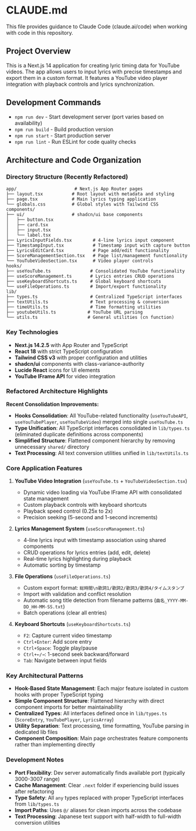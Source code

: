# CLAUDE.md

This file provides guidance to Claude Code (claude.ai/code) when working with code in this repository.

## Project Overview

This is a Next.js 14 application for creating lyric timing data for YouTube videos. The app allows users to input lyrics with precise timestamps and export them in a custom format. It features a YouTube video player integration with playback controls and lyrics synchronization.

## Development Commands

- `npm run dev` - Start development server (port varies based on availability)
- `npm run build` - Build production version
- `npm run start` - Start production server
- `npm run lint` - Run ESLint for code quality checks

## Architecture and Code Organization

### Directory Structure (Recently Refactored)
```
app/                      # Next.js App Router pages
├── layout.tsx           # Root layout with metadata and styling
├── page.tsx             # Main lyrics typing application
└── globals.css          # Global styles with Tailwind CSS
components/
├── ui/                  # shadcn/ui base components
│   ├── button.tsx
│   ├── card.tsx
│   ├── input.tsx
│   └── label.tsx
├── LyricsInputFields.tsx        # 4-line lyrics input component
├── TimestampInput.tsx           # Timestamp input with capture button
├── LyricsEditCard.tsx           # Page add/edit functionality
├── ScoreManagementSection.tsx   # Page list/management functionality
└── YouTubeVideoSection.tsx      # Video player controls
hooks/
├── useYouTube.ts               # Consolidated YouTube functionality
├── useScoreManagement.ts       # Lyrics entries CRUD operations
├── useKeyboardShortcuts.ts     # Global keyboard shortcuts
└── useFileOperations.ts        # Import/export functionality
lib/
├── types.ts                    # Centralized TypeScript interfaces
├── textUtils.ts                # Text processing & conversion
├── timeUtils.ts                # Time formatting utilities
├── youtubeUtils.ts            # YouTube URL parsing
└── utils.ts                   # General utilities (cn function)
```

### Key Technologies
- **Next.js 14.2.5** with App Router and TypeScript
- **React 18** with strict TypeScript configuration
- **Tailwind CSS v3** with proper configuration and utilities
- **shadcn/ui** components with class-variance-authority
- **Lucide React** icons for UI elements
- **YouTube IFrame API** for video integration

### Refactored Architecture Highlights

**Recent Consolidation Improvements:**
- **Hooks Consolidation**: All YouTube-related functionality (`useYouTubeAPI`, `useYouTubePlayer`, `useYouTubeVideo`) merged into single `useYouTube.ts`
- **Type Unification**: All TypeScript interfaces consolidated in `lib/types.ts` (eliminated duplicate definitions across components)
- **Simplified Structure**: Flattened component hierarchy by removing unnecessary `shared/` directory
- **Text Processing**: All text conversion utilities unified in `lib/textUtils.ts`

### Core Application Features

1. **YouTube Video Integration** (`useYouTube.ts` + `YouTubeVideoSection.tsx`)
   - Dynamic video loading via YouTube IFrame API with consolidated state management
   - Custom playback controls with keyboard shortcuts
   - Playback speed control (0.25x to 2x)
   - Precision seeking (5-second and 1-second increments)

2. **Lyrics Management System** (`useScoreManagement.ts`)
   - 4-line lyrics input with timestamp association using shared components
   - CRUD operations for lyrics entries (add, edit, delete)
   - Real-time lyrics highlighting during playback
   - Automatic sorting by timestamp

3. **File Operations** (`useFileOperations.ts`)
   - Custom export format: `総時間\n歌詞1/歌詞2/歌詞3/歌詞4/タイムスタンプ`
   - Import with validation and conflict resolution
   - Automatic song title detection from filename patterns (`曲名_YYYY-MM-DD_HH-MM-SS.txt`)
   - Batch operations (clear all entries)

4. **Keyboard Shortcuts** (`useKeyboardShortcuts.ts`)
   - `F2`: Capture current video timestamp
   - `Ctrl+Enter`: Add score entry  
   - `Ctrl+Space`: Toggle play/pause
   - `Ctrl+←/→`: 1-second seek backward/forward
   - `Tab`: Navigate between input fields

### Key Architectural Patterns

- **Hook-Based State Management**: Each major feature isolated in custom hooks with proper TypeScript typing
- **Simple Component Structure**: Flattened hierarchy with direct component imports for better maintainability
- **Centralized Types**: All interfaces defined once in `lib/types.ts` (`ScoreEntry`, `YouTubePlayer`, `LyricsArray`)
- **Utility Separation**: Text processing, time formatting, YouTube parsing in dedicated lib files
- **Component Composition**: Main page orchestrates feature components rather than implementing directly

### Development Notes

- **Port Flexibility**: Dev server automatically finds available port (typically 3000-3007 range)
- **Cache Management**: Clear `.next` folder if experiencing build issues after refactoring
- **Type Safety**: All `any` types replaced with proper TypeScript interfaces from `lib/types.ts`
- **Import Paths**: Uses `@/` aliases for clean imports across the codebase
- **Text Processing**: Japanese text support with half-width to full-width conversion utilities